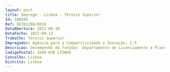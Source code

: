 ```yaml
--- 
layout: post
title: Emprego - Lisboa - Técnico Superior
Id: 100589
Ref: OE202208/0834
DataAbertura: 2022-08-30
DataFecho: 2022-09-13
Trabalho: Técnico Superior
Empregador: Agência para a Competitividade e Inovação, I.P.
Descricao: Desempenho de funções  Departamento de Licenciamento e Planeamento Industrial do Norte (Porto, Braga, Bragança, Viana do Castelo ou Aveiro) inserido na Direção de Proximidade Regional e Licenciamento, cujas competências estão descritas no número 19 da Deliberação n.º 486 2015, publicada no DR, 2.ª série, de 8 de abril. Descrição das funções  Gestão de processos de licenciamento da atividade industrial no âmbito do SIR  Coordenação e realização de vistoriais a estabelecimentos industriais no âmbito SIR  Apoio a empresas e a investidores no cumprimento das formalidades previstas no Sistema da Indústria Responsável (DL 169 2012, na redação atual), e intermediação com estruturas públicas e privadas da envolvente empresarial  Apoio ao desenvolvimento da Plataforma Tecnológica do SIR e interoperabilidade com SILIAMB  Elaboração de guias e manuais  Elaboração de conteúdos informativos, para disponibilização às empresas de forma dirigida através dos canais de comunicação do IAPMEI  Participação em ações de formação e capacitação.
CodigoPostal: 1649-038 LISBOA
Concelho: Lisboa
Distrito: Lisboa
--- 
```


